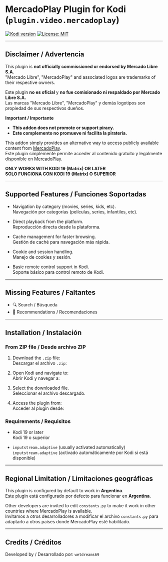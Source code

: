 # MercadoPlay Plugin for Kodi (`plugin.video.mercadoplay`)

[![Kodi version](https://img.shields.io/badge/kodi%20versions-19+-blue)](https://kodi.tv/)
[![License: MIT](https://img.shields.io/badge/License-MIT-yellow.svg)](https://opensource.org/licenses/MIT)

---

## Disclaimer / Advertencia

This plugin is **not officially commissioned or endorsed by Mercado Libre S.A.**  
"Mercado Libre", "MercadoPlay" and associated logos are trademarks of their respective owners.

Este plugin **no es oficial** y **no fue comisionado ni respaldado por Mercado Libre S.A.**  
Las marcas "Mercado Libre", "MercadoPlay" y demás logotipos son propiedad de sus respectivos dueños.

**Important / Importante**

- **This addon does not promote or support piracy.**
- **Este complemento no promueve ni facilita la piratería.**

This addon simply provides an alternative way to access publicly available content from [MercadoPlay](https://www.mercadoplay.com/).  
Este plugin simplemente permite acceder al contenido gratuito y legalmente disponible en [MercadoPlay](https://www.mercadoplay.com/).

**ONLY WORKS WITH KODI 19 (Matrix) OR LATER**  
**SOLO FUNCIONA CON KODI 19 (Matrix) O SUPERIOR**

---

## Supported Features / Funciones Soportadas

- Navigation by category (movies, series, kids, etc).  
  Navegación por categorías (películas, series, infantiles, etc).

- Direct playback from the platform.  
  Reproducción directa desde la plataforma.

- Cache management for faster browsing.  
  Gestión de caché para navegación más rápida.

- Cookie and session handling.  
  Manejo de cookies y sesión.

- Basic remote control support in Kodi.  
  Soporte básico para control remoto de Kodi.

---

## Missing Features / Faltantes

- 🔍 Search / Búsqueda  
- 🤖 Recommendations / Recomendaciones

---

## Installation / Instalación

### From ZIP file / Desde archivo ZIP

1. Download the `.zip` file:  
   Descargar el archivo `.zip`:


2. Open Kodi and navigate to:  
Abrir Kodi y navegar a:


3. Select the downloaded file.  
Seleccionar el archivo descargado.

4. Access the plugin from:  
Acceder al plugin desde:


### Requirements / Requisitos

- Kodi 19 or later  
Kodi 19 o superior

- `inputstream.adaptive` (usually activated automatically)  
`inputstream.adaptive` (activado automáticamente por Kodi si está disponible)

---

## Regional Limitation / Limitaciones geográficas

This plugin is configured by default to work in **Argentina**.  
Este plugin está configurado por defecto para funcionar en **Argentina**.

Other developers are invited to edit `constants.py` to make it work in other countries where MercadoPlay is available.  
Invitamos a otros desarrolladores a modificar el archivo `constants.py` para adaptarlo a otros países donde MercadoPlay esté habilitado.

---

## Credits / Créditos

Developed by / Desarrollado por: `wetdreams69`
